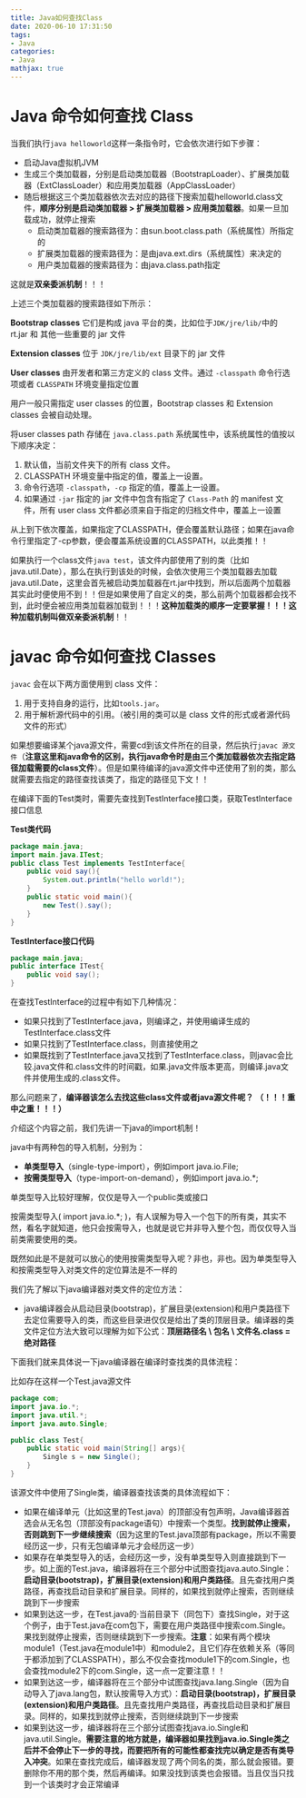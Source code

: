 ```yaml
---
title: Java如何查找Class
date: 2020-06-10 17:31:50
tags:
- Java
categories:
- Java
mathjax: true
---
```


# Java 命令如何查找 Class

当我们执行`java helloworld`这样一条指令时，它会依次进行如下步骤：

- 启动Java虚拟机JVM
- 生成三个类加载器，分别是启动类加载器（BootstrapLoader）、扩展类加载器（ExtClassLoader）和应用类加载器（AppClassLoader）
- 随后根据这三个类加载器依次去对应的路径下搜索加载helloworld.class文件，**顺序分别是启动类加载器 > 扩展类加载器 > 应用类加载器**。如果一旦加载成功，就停止搜索
  - 启动类加载器的搜索路径为：由sun.boot.class.path（系统属性）所指定的
  - 扩展类加载器的搜索路径为：是由java.ext.dirs（系统属性）来决定的
  - 用户类加载器的搜索路径为：由java.class.path指定

这就是**双亲委派机制**！！！



上述三个类加载器的搜索路径如下所示：

**Bootstrap classes** 它们是构成 java 平台的类，比如位于`JDK/jre/lib/`中的 rt.jar 和 其他一些重要的 jar 文件

**Extension classes** 位于 `JDK/jre/lib/ext` 目录下的 jar 文件

**User classes** 由开发者和第三方定义的 class 文件。通过 `-classpath` 命令行选项或者 `CLASSPATH` 环境变量指定位置

用户一般只需指定 user classes 的位置，Bootstrap classes 和 Extension classes 会被自动处理。



将user classes path 存储在 `java.class.path` 系统属性中，该系统属性的值按以下顺序决定：

1. 默认值，当前文件夹下的所有 class 文件。
2. CLASSPATH 环境变量中指定的值，覆盖上一设置。
3. 命令行选项 `-classpath`，`-cp` 指定的值，覆盖上一设置。
4. 如果通过 `-jar` 指定的 jar 文件中包含有指定了 `Class­-Path` 的 manifest 文件，所有 user class 文件都必须来自于指定的归档文件中，覆盖上一设置

从上到下依次覆盖，如果指定了CLASSPATH，便会覆盖默认路径；如果在java命令行里指定了-cp参数，便会覆盖系统设置的CLASSPATH，以此类推！！



如果执行一个class文件`java test`，该文件内部使用了别的类（比如java.util.Date），那么在执行到该处的时候，会依次使用三个类加载器去加载java.util.Date，这里会首先被启动类加载器在rt.jar中找到，所以后面两个加载器其实此时便使用不到！！但是如果使用了自定义的类，那么前两个加载器都会找不到，此时便会被应用类加载器加载到！！！**这种加载类的顺序一定要掌握！！！**这种加载机制叫做**双亲委派机制**！！



# javac 命令如何查找 Classes

`javac` 会在以下两方面使用到 class 文件：

1. 用于支持自身的运行，比如`tools.jar`。
2. 用于解析源代码中的引用。（被引用的类可以是 class 文件的形式或者源代码文件的形式）



如果想要编译某个java源文件，需要cd到该文件所在的目录，然后执行`javac 源文件`（**注意这里和java命令的区别，执行java命令时是由三个类加载器依次去指定路径加载需要的class文件**）。但是如果待编译的java源文件中还使用了别的类，那么就需要去指定的路径查找该类了，指定的路径见下文！！



在编译下面的Test类时，需要先查找到TestInterface接口类，获取TestInterface接口信息

**Test类代码**

```java
package main.java;
import main.java.ITest;
public class Test implements TestInterface{
    public void say(){
        System.out.println("hello world!");
    }
    public static void main(){
        new Test().say();
    }
}
```

**TestInterface接口代码**

```java
package main.java;
public interface ITest{
    public void say();
} 
```

在查找TestInterface的过程中有如下几种情况：

- 如果只找到了TestInterface.java，则编译之，并使用编译生成的TestInterface.class文件
- 如果只找到了TestInterface.class，则直接使用之
- 如果既找到了TestInterface.java又找到了TestInterface.class，则javac会比较.java文件和.class文件的时间戳，如果.java文件版本更高，则编译.java文件并使用生成的.class文件。
  



那么问题来了，**编译器该怎么去找这些class文件或者java源文件呢？** **（！！！重中之重！！！）**

介绍这个内容之前，我们先讲一下java的import机制！

java中有两种包的导入机制，分别为：

- **单类型导入**（single-type-import），例如import java.io.File;
- **按需类型导入**（type-import-on-demand），例如import java.io.*;

单类型导入比较好理解，仅仅是导入一个public类或接口

按需类型导入(  import java.io.*;   )，有人误解为导入一个包下的所有类，其实不然，看名字就知道，他只会按需导入，也就是说它并非导入整个包，而仅仅导入当前类需要使用的类。

既然如此是不是就可以放心的使用按需类型导入呢？非也，非也。因为单类型导入和按需类型导入对类文件的定位算法是不一样的

我们先了解以下java编译器对类文件的定位方法：

- java编译器会从启动目录(bootstrap)，扩展目录(extension)和用户类路径下去定位需要导入的类，而这些目录进仅仅是给出了类的顶层目录。编译器的类文件定位方法大致可以理解为如下公式：**顶层路径名 \ 包名 \ 文件名.class = 绝对路径**



下面我们就来具体说一下java编译器在编译时查找类的具体流程：

比如存在这样一个Test.java源文件

```java
package com;
import java.io.*;
import java.util.*;
import java.auto.Single;

public class Test{
    public static void main(String[] args){
        Single s = new Single();
    }
}
```

该源文件中使用了Single类，编译器查找该类的具体流程如下：

- 如果在编译单元（比如这里的Test.java）的顶部没有包声明，Java编译器首选会从无名包（顶部没有package语句）中搜索一个类型。**找到就停止搜索，否则跳到下一步继续搜索**（因为这里的Test.java顶部有package，所以不需要经历这一步，只有无包编译单元才会经历这一步）
- 如果存在单类型导入的话，会经历这一步，没有单类型导入则直接跳到下一步。如上面的Test.java，编译器将在三个部分中试图查找java.auto.Single：**启动目录(bootstrap)，扩展目录(extension)和用户类路径**。且先查找用户类路径，再查找启动目录和扩展目录。同样的，如果找到就停止搜索，否则继续跳到下一步搜索
- 如果到达这一步，在Test.java的·当前目录下（同包下）查找Single，对于这个例子，由于Test.java在com包下，需要在用户类路径中搜索com.Single。果找到就停止搜索，否则继续跳到下一步搜索。**注意**：如果有两个模块module1（Test.java在module1中）和module2，且它们存在依赖关系（等同于都添加到了CLASSPATH），那么不仅会查找module1下的com.Single，也会查找module2下的com.Single，这一点一定要注意！！
- 如果到达这一步，编译器将在三个部分中试图查找java.lang.Single（因为自动导入了java.lang包，默认按需导入方式）：**启动目录(bootstrap)，扩展目录(extension)和用户类路径**。且先查找用户类路径，再查找启动目录和扩展目录。同样的，如果找到就停止搜索，否则继续跳到下一步搜索
- 如果到达这一步，编译器将在三个部分试图查找java.io.Single和java.util.Single。**需要注意的地方就是，编译器如果找到java.io.Single类之后并不会停止下一步的寻找，而要把所有的可能性都查找完以确定是否有类导入冲突**。如果在查找完成后，编译器发现了两个同名的类，那么就会报错。要删除你不用的那个类，然后再编译。如果没找到该类也会报错。当且仅当只找到一个该类时才会正常编译

